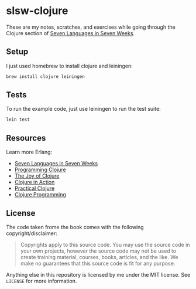 # slsw-clojure

These are my notes, scratches, and exercises while going through the Clojure section of [Seven Languages in Seven Weeks](http://pragprog.com/book/rwdata/seven-databases-in-seven-weeks).

## Setup

I just used homebrew to install clojure and leiningen:

```bash
brew install clojure leiningen
```

## Tests

To run the example code, just use leiningen to run the test suite:

```bash
lein test
```

## Resources

Learn more Erlang:

- [Seven Languages in Seven Weeks](http://pragprog.com/book/btlang/seven-languages-in-seven-weeks)
- [Programming Clojure](http://pragprog.com/book/shcloj2/programming-clojure)
- [The Joy of Clojure](http://joyofclojure.com/)
- [Clojure in Action](http://www.manning.com/rathore/)
- [Practical Clojure](http://www.apress.com/9781430272311)
- [Clojure Programming](http://shop.oreilly.com/product/0636920013754.do)

## License

The code taken frome the book comes with the following copyright/disclaimer:

> Copyrights apply to this source code. You may use the source code in your own projects, however the source code may not be used to create training material, courses, books, articles, and the like. We make no guarantees that this source code is fit for any purpose.

Anything else in this repository is licensed by me under the MIT license. See `LICENSE` for more information.
